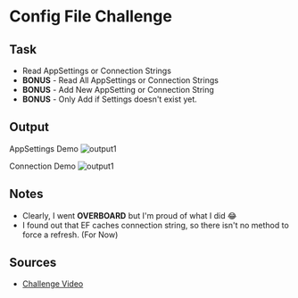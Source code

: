 # Config File Challenge

## Task

- Read AppSettings or Connection Strings
- **BONUS** - Read All AppSettings or Connection Strings
- **BONUS** - Add New AppSetting or Connection String
- **BONUS** - Only Add if Settings doesn't exist yet.

## Output

AppSettings Demo
![output1](https://github.com/jscastanos/TCWeeklyChallenges/blob/master/5%20-%20Config%20File/output1.gif)

Connection Demo
![output1](https://github.com/jscastanos/TCWeeklyChallenges/blob/master/5%20-%20Config%20File/output2.gif)

## Notes

- Clearly, I went **OVERBOARD** but I'm proud of what I did 😂
- I found out that EF caches connection string, so there isn't no method to force a refresh. (For Now)

## Sources

- [Challenge Video](https://www.youtube.com/watch?v=8BFIT29asSY&list=PLLWMQd6PeGY1VcJGocm1wwtFCZUrh2sc9&index=5)
